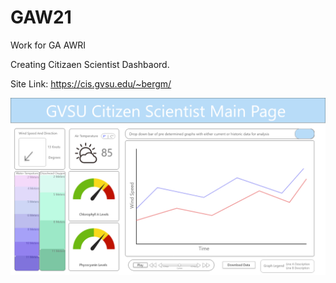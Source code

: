 # GAW21
 Work for GA AWRI

Creating Citizaen Scientist Dashbaord. 

Site Link: 
https://cis.gvsu.edu/~bergm/

![Main Page](https://github.com/mikaelaberg/GAW21/blob/main/citizen_scientist_dash/Main%20Page.png?raw=true "Main Page")
